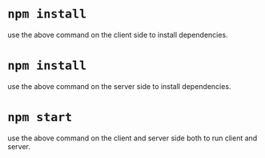 # `npm install`
use the above command on the client side to install dependencies.

# `npm install`
use the above command on the server side to install dependencies.

# `npm start`
use the above command on the client and server side both to run client and server.